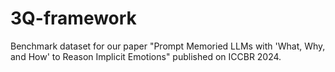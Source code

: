 # 3Q-framework
Benchmark dataset for our paper "Prompt Memoried LLMs with 'What, Why, and How' to Reason Implicit Emotions" published on ICCBR 2024.
